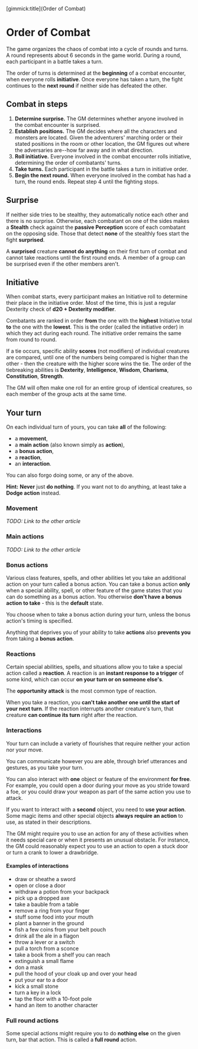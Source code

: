 [gimmick:title](Order of Combat)

# Order of Combat

The game organizes the chaos of combat into a cycle of rounds and turns. A round represents about 6 seconds in the game world. During a round, each participant in a battle takes a turn.

The order of turns is determined at the **beginning** of a combat encounter, when everyone rolls **initiative**. Once everyone has taken a turn, the fight continues to the **next round** if neither side has defeated the other.

## Combat in steps

1. **Determine surprise.** The GM determines whether anyone involved in the combat encounter is surprised.
2. **Establish positions.** The GM decides where all the characters and monsters are located. Given the adventurers' marching order or their stated positions in the room or other location, the GM figures out where the adversaries are--how far away and in what direction.
3. **Roll initiative.** Everyone involved in the combat encounter rolls initiative, determining the order of combatants' turns.
4. **Take turns.** Each participant in the battle takes a turn in initiative order.
5. **Begin the next round.** When everyone involved in the combat has had a turn, the round ends. Repeat step 4 until the fighting stops.

## Surprise

If neither side tries to be stealthy, they automatically notice each other and there is no surprise. Otherwise, each combatant on one of the sides makes a **Stealth** check against the **passive Perception** score of each combatant on the opposing side. Those that detect **none** of the stealthly foes start the fight **surprised**.

A **surprised** creature **cannot do anything** on their first turn of combat and cannot take reactions until the first round ends. A member of a group can be surprised even if the other members aren't.

## Initiative

When combat starts, every participant makes an Initiative roll to determine their place in the initiative order. Most of the time, this is just a regular Dexterity check of **d20 + Dexterity modifier**. 

Combatants are ranked in order **from** the one with the **highest** Initiative total **to** the one with the **lowest**. This is the order (called the initiative order) in which they act during each round. The initiative order remains the same from round to round.

If a tie occurs, specific ability **scores** (not modifiers) of individual creatures are compared, until one of the numbers being compared is higher than the other - then the creature with the higher score wins the tie. The order of the tiebreaking abilities is **Dexterity**, **Intelligence**, **Wisdom**, **Charisma**, **Constitution**, **Strength**.

The GM will often make one roll for an entire group of identical creatures, so each member of the group acts at the same time.

## Your turn

On each individual turn of yours, you can take **all** of the following:

* a **movement**,
* a **main action** (also known simply as **action**),
* a **bonus action**,
* a **reaction**,
* an **interaction**.

You can also forgo doing some, or any of the above.

**Hint:** **Never** just **do nothing**. If you want not to do anything, at least take a **Dodge action** instead.

### Movement

*TODO: Link to the other article*

### Main actions

*TODO: Link to the other article*

### Bonus actions

Various class features, spells, and other abilities let you take an additional action on your turn called a bonus action. You can take a bonus action **only** when a special ability, spell, or other feature of the game states that you can do something as a bonus action. You otherwise **don't have a bonus action to take** - this is the **default** state.

You choose when to take a bonus action during your turn, unless the bonus action's timing is specified.

Anything that deprives you of your ability to take **actions** also **prevents you** from taking a **bonus action**.

### Reactions

Certain special abilities, spells, and situations allow you to take a special action called a **reaction**. A reaction is an **instant response to a trigger** of some kind, which can occur **on your turn or on someone else's**. 

The **opportunity attack** is the most common type of reaction.

When you take a reaction, you **can't take another one until the start of your next turn**. If the reaction interrupts another creature's turn, that creature **can continue its turn** right after the reaction.

### Interactions

Your turn can include a variety of flourishes that require neither your action nor your move.

You can communicate however you are able, through brief utterances and gestures, as you take your turn.

You can also interact with **one** object or feature of the environment **for free**. For example, you could open a door during your move as you stride toward a foe, or you could draw your weapon as part of the same action you use to attack.

If you want to interact with a **second** object, you need to **use your action**. Some magic items and other special objects **always require an action** to use, as stated in their descriptions.

The GM might require you to use an action for any of these activities when it needs special care or when it presents an unusual obstacle. For instance, the GM could reasonably expect you to use an action to open a stuck door or turn a crank to lower a drawbridge.

#### Examples of interactions

* draw or sheathe a sword
* open or close a door
* withdraw a potion from your backpack
* pick up a dropped axe
* take a bauble from a table
* remove a ring from your finger
* stuff some food into your mouth
* plant a banner in the ground
* fish a few coins from your belt pouch
* drink all the ale in a flagon
* throw a lever or a switch
* pull a torch from a sconce
* take a book from a shelf you can reach
* extinguish a small flame
* don a mask
* pull the hood of your cloak up and over your head
* put your ear to a door
* kick a small stone
* turn a key in a lock
* tap the floor with a 10-foot pole
* hand an item to another character

### Full round actions

Some special actions might require you to do **nothing else** on the given turn, bar that action. This is called a **full round** action.